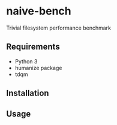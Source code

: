 # naive-bench
Trivial filesystem performance benchmark


## Requirements

* Python 3
* humanize package
* tdqm


## Installation


## Usage

